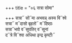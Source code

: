 +++
title = "०६ सत्रा सोमा"

+++
सत्रा᳓ सो᳓मा अभवन्न् अस्य वि᳓श्वे  
सत्रा᳓ म᳓दासो बृहतो᳓ म᳓दिष्ठाः  
सत्रा᳓भवो व᳓सुपतिर् व᳓सूनां  
द᳓त्रे वि᳓श्वा अधिथा इन्द्र कृष्टीः᳓